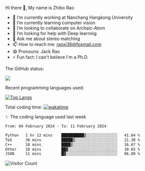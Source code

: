 Hi there 👋, My name is Zhibo Rao
- 🔭 I’m currently working at Nanchang Hangkong University
- 🌱 I’m currently learning computer vision
- 👯 I’m looking to collaborate on Archaic-Atom
- 🤔 I’m looking for help with Deep learning
- 💬 Ask me about stereo matching
- 📫 How to reach me: raoxi36@foxmail.com
- 😄 Pronouns: Jack Rao
- ⚡ Fun fact: I can't believe I'm a Ph.D.

The GitHub status:

![](https://github-readme-stats.vercel.app/api?username=ZhiboRao)

Recent programming languages used:

[![Top Langs](https://github-readme-stats.vercel.app/api/top-langs/?username=ZhiboRao&layout=compact)](https://github.com/anuraghazra/github-readme-stats)

Total coding time: [![wakatime](https://wakatime.com/badge/user/51ec5ec7-4742-4243-9eea-732ade32c0b7.svg)](https://wakatime.com/@51ec5ec7-4742-4243-9eea-732ade32c0b7)

✨ The coding language used last week 
<!--START_SECTION:waka-->

```txt
From: 04 February 2024 - To: 11 February 2024

Python   1 hr 12 mins    ██████████▒░░░░░░░░░░░░░░   41.64 %
TeX      36 mins         █████▒░░░░░░░░░░░░░░░░░░░   21.30 %
C++      28 mins         ████▒░░░░░░░░░░░░░░░░░░░░   16.67 %
Other    18 mins         ██▓░░░░░░░░░░░░░░░░░░░░░░   10.65 %
JSON     11 mins         █▓░░░░░░░░░░░░░░░░░░░░░░░   06.89 %
```

<!--END_SECTION:waka-->

![Visitor Count](https://profile-counter.glitch.me/Raohaocheng/count.svg)
